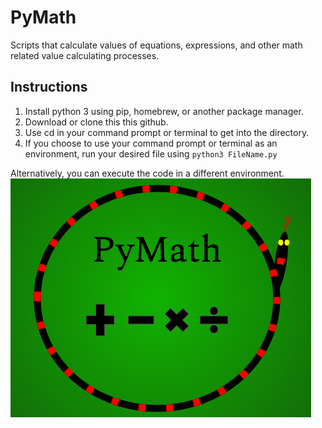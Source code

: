 # PyMath
Scripts that calculate values of equations, expressions, and other math related value calculating processes. 
## Instructions
1. Install python 3 using pip, homebrew, or another package manager.
2. Download or clone this this github.
3. Use cd in your command prompt or terminal to get into the directory.
4. If you choose to use your command prompt or terminal as an environment, run your desired file using `python3 FileName.py`

Alternatively, you can execute the code in a different environment.
                                                  ![](PyMath.png)
